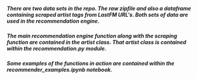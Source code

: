  
##### There are two data sets in the repo. The raw zipfile and also a dataframe containing scraped artist tags from LastFM URL's. Both sets of data are used in the recommendation engine.

##### The main recommendation engine function along with the scraping function are contained in the artist class. That artist class is contained within the recommendation.py module.


##### Some examples of the functions in action are contained within the recommender_examples.ipynb notebook.

